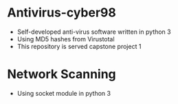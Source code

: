# Antivirus-cyber98
- Self-developed anti-virus software written in python 3
- Using MD5 hashes from Virustotal
- This repository is served capstone project 1
# Network Scanning
- Using socket module in python 3
